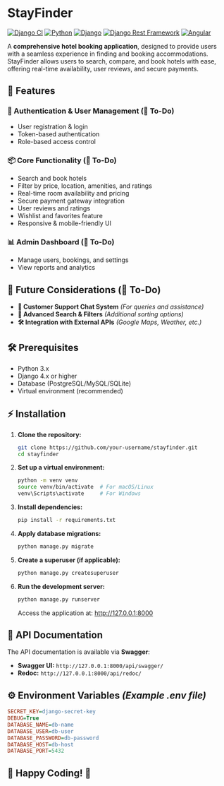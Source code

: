 # StayFinder

[![Django CI](https://github.com/madhvi-n/stay-finder/actions/workflows/django.yml/badge.svg?branch=main)](https://github.com/madhvi-n/stay-finder/actions/workflows/django.yml)
[![Python](https://img.shields.io/badge/Python-3.11-blue)](https://www.python.org/)
[![Django](https://img.shields.io/badge/Django-5.1-brightgreen?style=flat&logo=django&logoColor=white)](https://www.djangoproject.com/)
[![Django Rest Framework](https://img.shields.io/badge/Django_Rest_Framework-3.15-red)](https://www.django-rest-framework.org/)
[![Angular](https://img.shields.io/badge/Angular-19-blueviolet)](https://angular.io/)

A **comprehensive hotel booking application**, designed to provide users with a seamless experience in finding and booking accommodations. StayFinder allows users to search, compare, and book hotels with ease, offering real-time availability, user reviews, and secure payments.

## 🚀 Features

### **🔑 Authentication & User Management** (📝 To-Do)

- User registration & login
- Token-based authentication
- Role-based access control

### **📦 Core Functionality** (📝 To-Do)

- Search and book hotels
- Filter by price, location, amenities, and ratings
- Real-time room availability and pricing
- Secure payment gateway integration
- User reviews and ratings
- Wishlist and favorites feature
- Responsive & mobile-friendly UI

### **📊 Admin Dashboard** (📝 To-Do)

- Manage users, bookings, and settings
- View reports and analytics

## 🔮 Future Considerations (📝 To-Do)

- **💬 Customer Support Chat System** *(For queries and assistance)*
- **🔎 Advanced Search & Filters** *(Additional sorting options)*
- **🛠️ Integration with External APIs** *(Google Maps, Weather, etc.)*

## 🛠 Prerequisites

- Python 3.x
- Django 4.x or higher
- Database (PostgreSQL/MySQL/SQLite)
- Virtual environment (recommended)

## ⚡ Installation

1. **Clone the repository:**

    ```bash
    git clone https://github.com/your-username/stayfinder.git
    cd stayfinder
    ```

2. **Set up a virtual environment:**

    ```bash
    python -m venv venv
    source venv/bin/activate  # For macOS/Linux
    venv\Scripts\activate     # For Windows
    ```

3. **Install dependencies:**

    ```bash
    pip install -r requirements.txt
    ```

4. **Apply database migrations:**

    ```bash
    python manage.py migrate
    ```

5. **Create a superuser (if applicable):**

    ```bash
    python manage.py createsuperuser
    ```

6. **Run the development server:**

    ```bash
    python manage.py runserver
    ```

    Access the application at: <http://127.0.0.1:8000>

## 📝 API Documentation

The API documentation is available via **Swagger**:

- **Swagger UI:** `http://127.0.0.1:8000/api/swagger/`
- **Redoc:** `http://127.0.0.1:8000/api/redoc/`

## ⚙️ Environment Variables *(Example .env file)*

```ini
SECRET_KEY=django-secret-key
DEBUG=True
DATABASE_NAME=db-name
DATABASE_USER=db-user
DATABASE_PASSWORD=db-password
DATABASE_HOST=db-host
DATABASE_PORT=5432
```

## 🎉 Happy Coding! 🚀
